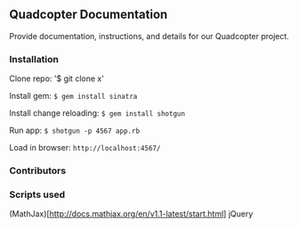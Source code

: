 ## Quadcopter Documentation

Provide documentation, instructions, and details for our Quadcopter project.

### Installation

Clone repo:
'$ git clone x'

Install gem:
`$ gem install sinatra`

Install change reloading:
`$ gem install shotgun`

Run app:
`$ shotgun -p 4567 app.rb`

Load in browser:
`http://localhost:4567/`

### Contributors


### Scripts used
(MathJax)[http://docs.mathjax.org/en/v1.1-latest/start.html]
jQuery

